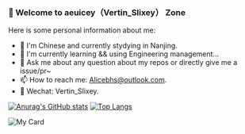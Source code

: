 ### 🚀 Welcome to aeuicey（Vertin_Slixey） Zone

Here is some personal information about me:

- 🔭 I'm Chinese and currently stydying in Nanjing.
- 📖 I'm currently learning && using Engineering management...
- 🌱 Ask me about any question about my repos or directly give me a issue/pr~
- 📫 How to reach me: Alicebhs@outlook.com.
- 💬 Wechat: Vertin_Slixey.

[![Anurag's GitHub stats](https://github-readme-stats.vercel.app/api?username=aeuicey&theme=buefy)](https://github.com/aeuicey)
[![Top Langs](https://github-readme-stats.vercel.app/api/top-langs/?username=anuraghazra&layout=compact&theme=buefy)](https://alicetec.cn)

![My Card](https://gcore.jsdelivr.net/gh/aeuicey/Picwent/pic/20250702101021407.png)


